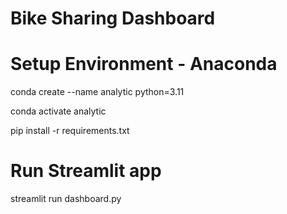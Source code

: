 # Bike Sharing Dashboard

# Setup Environment - Anaconda 
conda create --name analytic python=3.11

conda activate analytic

pip install -r requirements.txt

# Run Streamlit app
streamlit run dashboard.py
